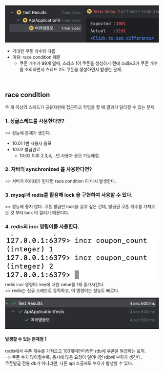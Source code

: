 ![img.png](img.png)
- 기대한 쿠폰 개수와 다름
- 이유: race condition 때문
  - 쿠폰 개수가 99개 일때, 스레스 1이 쿠폰을 생성하기 전에 스레드2가 쿠폰 개수를 조회하면서 스레드 2도 쿠폰을 생성하면서 발생한 문제. 

<br>

## race condition
 두 개 이상의 스레드가 공유자원에 접근하고 작업을 할 때 결과가 달라질 수 있는 문제.

### 1. 싱글스레드를 사용한다면?
=> 성능에 문제가 생긴다. 
- 10:01 1번 사용자 응모 
- 10:02 발급완료
  - 10:02 이후 2,3,4,...번 사용자 응모 가능해짐

### 2. 자바의 synchronized 를 사용한다면?
=> 서버가 여러대가 된다면 race condition 이 다시 발생한다.

### 3. mysql과 redis를 활용해 lock 을 구현하여 사용할 수 있다.
=> 성능에 좋지 않다. 쿠폰 발급만 lock을 걸고 싶은 건데, 발급된 쿠폰 개수를 가져오는 것 부터 lock 이 걸리기 때문이다.

### 4. redis의 incr 명령어를 사용한다.
![img_1.png](img_1.png)
redis incr 명령어: key에 대한 value를 1씩 증가시킨다.   
=> redis는 싱글 스레드로 동작하고, 이 명령어는 성능도 빠르다.

![img_2.png](img_2.png)

#### 발생할 수 있는 문제점 1   
redis에서 쿠폰 개수를 가져오고 100개미만이라면 rdb에 쿠폰을 발급하는 로직.   
=> 쿠폰 수가 많아질수록, 동시에 많은 요청이 일어나면 rdb에 부하가 생긴다.   
쿠폰발급 전용 db가 아니라면, 다른 api 호출에도 부하가 발생할 수 있다.
